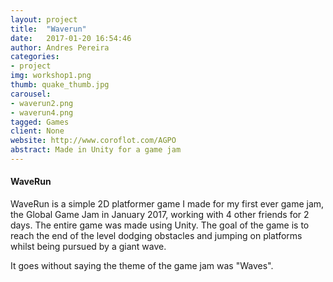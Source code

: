 ```yaml
---
layout: project
title:  "Waverun"
date:   2017-01-20 16:54:46
author: Andres Pereira
categories:
- project
img: workshop1.png
thumb: quake_thumb.jpg
carousel:
- waverun2.png
- waverun4.png
tagged: Games
client: None
website: http://www.coroflot.com/AGPO
abstract: Made in Unity for a game jam
---
```

#### WaveRun
WaveRun is a simple 2D platformer game I made for my first ever game jam, the Global Game Jam in January 2017, working with 4 other friends for 2 days. The entire game was made using Unity.
The goal of the game is to reach the end of the level dodging obstacles and jumping on platforms whilst being pursued by a giant wave.

It goes without saying the theme of the game jam was "Waves".
